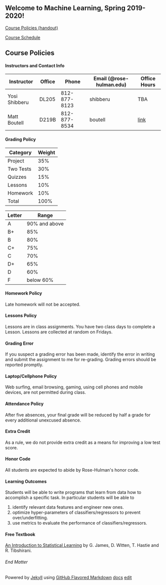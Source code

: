 


## Welcome to Machine Learning, Spring 2019-2020!

[Course Policies (handout)](docs/policy.pdf)

[Course Schedule](schedule.pdf)


## Course Policies

#### Instructors and Contact Info

Instructor | Office | Phone | Email (@rose-hulman.edu) | Office Hours
---------- | ------ | ----- | ----- | ------
Yosi Shibberu | DL205 | 812-877-8123 | shibberu | TBA
Matt Boutell  | D219B | 812-877-8534 | boutell | [link](https://docs.google.com/spreadsheets/d/1DypRLbief-E2BstdsK4ErumZePJlFtxdOUA2ob9SMeQ/edit#gid=653253898)

#### Grading Policy

Category | Weight
-------- | ------
Project | 35%
Two Tests | 30%
Quizzes | 15%
Lessons | 10%
Homework | 10%
Total | 100%

Letter | Range
------ | -------
A | 90% and above
B+ | 85%
B | 80%
C+ | 75%
C | 70%
D+ | 65%
D | 60%
F | below 60%

#### Homework Policy 

Late homework will not be accepted.

#### Lessons Policy 

Lessons are in class assignments. You have two class days to complete a Lesson. Lessons are collected at random on Fridays.

#### Grading Error 

If you suspect a grading error has been made, identify the error in writing and submit the assignment to me for re-grading. Grading errors should be reported promptly.

#### Laptop/Cellphone Policy 

Web surfing, email browsing, gaming, using cell phones and mobile devices, are not permitted during class.

#### Attendance Policy 

After five absences, your final grade will be reduced by half a grade for every additional unexcused absence.

#### Extra Credit 

As a rule, we do not provide extra credit as a means for improving a low test score.

#### Honor Code 

All students are expected to abide by Rose-Hulman's honor code.

#### Learning Outcomes 

Students will be able to write programs that learn from data how to accomplish a specific task. In particular students will be able to

1. identify relevant data features and engineer new ones.
2. optimize hyper-parameters of classifiers/regressors to prevent over/underfitting.
3. use metrics to evaluate the performance of classifiers/regressors.

#### Free Textbook 

[An Introduction to Statistical Learning](http://faculty.marshall.usc.edu/gareth-james/ISL/ISLR%20Seventh%20Printing.pdf) by G. James, D. Witten, T. Hastie and R. Tibshirani. 

###### End Matter

Powered by [Jekyll](https://jekyllrb.com/)
using [GitHub Flavored Markdown](https://guides.github.com/features/mastering-markdown/)
[docs](https://help.github.com/categories/github-pages-basics/)
[edit](https://github.com/DataScienceCourseMaterials/MachineLearning415/edit/master/README.md)
